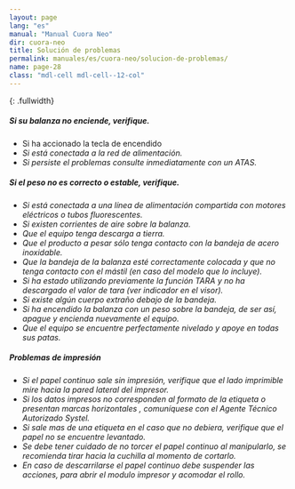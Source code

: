 ```yaml
---
layout: page
lang: "es"
manual: "Manual Cuora Neo"
dir: cuora-neo
title: Solución de problemas
permalink: manuales/es/cuora-neo/solucion-de-problemas/
name: page-28
class: "mdl-cell mdl-cell--12-col"
---
```


{: .fullwidth}
##### Si su balanza no enciende, verifique.

- Si ha accionado la tecla de encendido <i class="systel-tecla-4 bg-3"/>
- Si está conectada a la red de alimentación.
- Si persiste el problemas consulte inmediatamente con un ATAS.

##### Si el peso no es correcto o estable, verifique.

- Si está conectada a una línea de alimentación compartida con motores eléctricos o tubos  fluorescentes.
- Si existen corrientes de aire sobre la balanza.
- Que el equipo tenga descarga a tierra.
- Que el producto a pesar sólo tenga contacto con la bandeja de acero inoxidable.
- Que la bandeja de la balanza esté correctamente colocada y que no tenga contacto con el mástil (en caso del modelo que lo incluye).
- Si ha estado utilizando previamente la función TARA y no ha descargado el valor de tara (ver indicador en el visor).
- Si existe algún cuerpo extraño debajo de la bandeja.
- Si ha encendido la balanza con un peso sobre la bandeja, de ser así, apague y encienda nuevamente el equipo.
- Que el equipo se encuentre perfectamente nivelado y apoye en todas sus patas.

##### Problemas de impresión

- Si el papel continuo sale sin impresión, verifique que el lado imprimible mire hacia la pared lateral del impresor.
- Si los datos impresos no corresponden al formato de la etiqueta o presentan marcas horizontales , comuníquese con el Agente Técnico Autorizado Systel.
- Si sale mas de una etiqueta en el caso que no debiera, verifique que el papel no se encuentre levantado.
- Se debe tener cuidado de no torcer el papel continuo al manipularlo, se recomienda tirar hacia la cuchilla al momento de cortarlo.
- En caso de descarrilarse el papel continuo debe suspender las acciones, para abrir el modulo impresor y acomodar el rollo.

